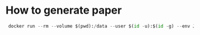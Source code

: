 # How to generate paper

```python
 docker run --rm --volume $(pwd):/data --user $(id -u):$(id -g) --env JOURNAL=joss openjournals/inara
```

